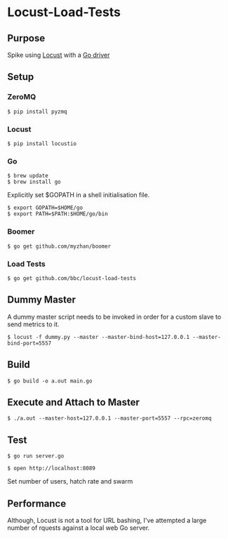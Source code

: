 Locust-Load-Tests
================

Purpose
-------
Spike using [Locust](https://locust.io/) with a [Go driver](https://github.com/myzhan/boomer)

Setup
-----

### ZeroMQ
```
$ pip install pyzmq 
```

### Locust
```
$ pip install locustio
```

### Go
```
$ brew update
$ brew install go
```

Explicitly set $GOPATH in a shell initialisation file.
```
$ export GOPATH=$HOME/go
$ export PATH=$PATH:$HOME/go/bin
```

### Boomer
```
$ go get github.com/myzhan/boomer
```

### Load Tests
```
$ go get github.com/bbc/locust-load-tests
```

Dummy Master
------------
A dummy master script needs to be invoked in order for a custom slave to send
metrics to it.
```
$ locust -f dummy.py --master --master-bind-host=127.0.0.1 --master-bind-port=5557
```

Build 
------
```
$ go build -o a.out main.go
```

Execute and Attach to Master
----------------------------
```
$ ./a.out --master-host=127.0.0.1 --master-port=5557 --rpc=zeromq
```

Test
----
```
$ go run server.go
```

```
$ open http://localhost:8089
```
Set number of users, hatch rate and swarm

Performance
-----------
Although, Locust is not a tool for URL bashing, I've attempted a large number of
rquests against a local web Go server.
